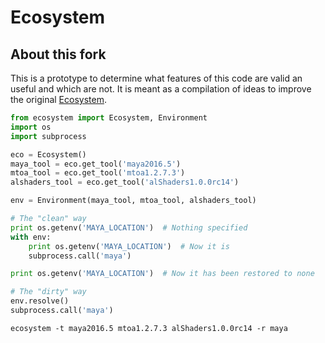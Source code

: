 # Ecosystem 

## About this fork

This is a prototype to determine what features of this code are valid an useful and which are not. It is meant as a compilation of ideas to improve the original [Ecosystem](https://github.com/PeregrineLabs/Ecosystem).

```python
from ecosystem import Ecosystem, Environment
import os
import subprocess

eco = Ecosystem()
maya_tool = eco.get_tool('maya2016.5')
mtoa_tool = eco.get_tool('mtoa1.2.7.3')
alshaders_tool = eco.get_tool('alShaders1.0.0rc14')

env = Environment(maya_tool, mtoa_tool, alshaders_tool)

# The "clean" way
print os.getenv('MAYA_LOCATION')  # Nothing specified
with env:
    print os.getenv('MAYA_LOCATION')  # Now it is
    subprocess.call('maya')

print os.getenv('MAYA_LOCATION')  # Now it has been restored to none

# The "dirty" way
env.resolve()
subprocess.call('maya')

```

```
ecosystem -t maya2016.5 mtoa1.2.7.3 alShaders1.0.0rc14 -r maya
``` 
